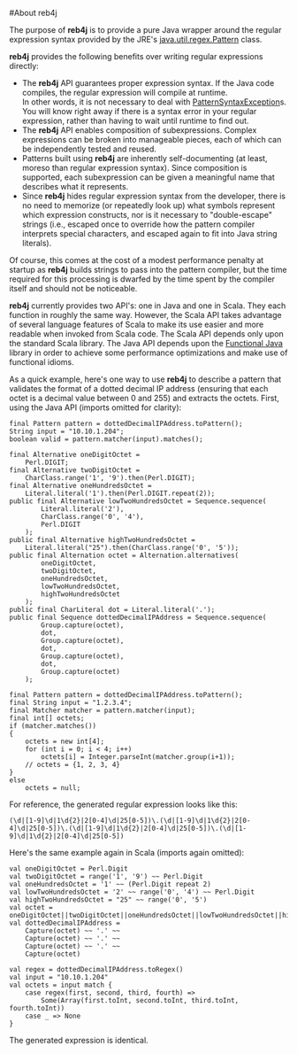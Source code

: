 #About reb4j

The purpose of **reb4j** is to provide a pure Java wrapper around
the regular expression syntax provided by the JRE's 
[java.util.regex.Pattern](http://java.sun.com/javase/6/docs/api/java/util/regex/Pattern.html) class.

**reb4j** provides the following benefits over writing regular expressions directly:

*	The **reb4j** API guarantees proper expression syntax.
	If the Java code compiles, the regular expression will compile at runtime.  
	In other words, it is not necessary to deal with [PatternSyntaxException](http://java.sun.com/javase/6/docs/api/java/util/regex/PatternSyntaxException.html)s.
	You will know right away if there is a syntax error in your regular expression, rather than having to wait until runtime to find out. 
*	The **reb4j** API enables composition of subexpressions.  Complex expressions can be broken into manageable pieces, each of which can be independently tested and reused.
*	Patterns built using **reb4j** are inherently self-documenting (at least, moreso than regular expression syntax).
	Since composition is supported, each subexpression can be given a meaningful name that describes what it represents.
*	Since **reb4j** hides regular expression syntax from the developer, there is no need to memorize (or repeatedly look up) what symbols represent which expression constructs, nor is it necessary to "double-escape" strings (i.e., escaped once to override how the pattern compiler interprets special characters, and escaped again to fit into Java string literals).
	

Of course, this comes at the cost of a modest performance penalty at startup as **reb4j** builds strings to pass into the pattern compiler, but the time required for this processing is dwarfed by the time spent by the compiler itself and should not be noticeable.

**reb4j** currently provides two API's: one in Java and one in Scala.  They each function in roughly the same way.  However, the Scala API takes advantage of several language features of Scala to make its use easier and more readable when invoked from Scala code.  The Scala API depends only upon the standard Scala library.  The Java API depends upon the [Functional Java](http://functionaljava.org) library in order to achieve some performance optimizations and make use of functional idioms.

As a quick example, here's one way to use **reb4j** to describe a pattern that validates the format of a dotted decimal IP address (ensuring that each octet is a decimal value between 0 and 255) and extracts the octets.  First, using the Java API (imports omitted for clarity):
	
	final Pattern pattern = dottedDecimalIPAddress.toPattern();
	String input = "10.10.1.204";
	boolean valid = pattern.matcher(input).matches();
	
	final Alternative oneDigitOctet = 
		Perl.DIGIT;
	final Alternative twoDigitOctet = 
		CharClass.range('1', '9').then(Perl.DIGIT);
	final Alternative oneHundredsOctet = 
		Literal.literal('1').then(Perl.DIGIT.repeat(2));
	public final Alternative lowTwoHundredsOctet = Sequence.sequence(
			Literal.literal('2'),
			CharClass.range('0', '4'),
			Perl.DIGIT
		);
	public final Alternative highTwoHundredsOctet = 
		Literal.literal("25").then(CharClass.range('0', '5'));
	public final Alternation octet = Alternation.alternatives(
			oneDigitOctet, 
			twoDigitOctet, 
			oneHundredsOctet, 
			lowTwoHundredsOctet,
			highTwoHundredsOctet
		);
	public final CharLiteral dot = Literal.literal('.');
	public final Sequence dottedDecimalIPAddress = Sequence.sequence(
			Group.capture(octet), 
			dot, 
			Group.capture(octet), 
			dot, 
			Group.capture(octet), 
			dot, 
			Group.capture(octet)
		);
		
	final Pattern pattern = dottedDecimalIPAddress.toPattern();
	final String input = "1.2.3.4";
	final Matcher matcher = pattern.matcher(input);
	final int[] octets;
	if (matcher.matches())
	{
		octets = new int[4];
		for (int i = 0; i < 4; i++)
			octets[i] = Integer.parseInt(matcher.group(i+1));
		// octets = {1, 2, 3, 4}
	}
	else
		octets = null;

For reference, the generated regular expression looks like this:
	
	(\d|[1-9]\d|1\d{2}|2[0-4]\d|25[0-5])\.(\d|[1-9]\d|1\d{2}|2[0-4]\d|25[0-5])\.(\d|[1-9]\d|1\d{2}|2[0-4]\d|25[0-5])\.(\d|[1-9]\d|1\d{2}|2[0-4]\d|25[0-5])

Here's the same example again in Scala (imports again omitted):

	val oneDigitOctet = Perl.Digit
	val twoDigitOctet = range('1', '9') ~~ Perl.Digit
	val oneHundredsOctet = '1' ~~ (Perl.Digit repeat 2)
	val lowTwoHundredsOctet = '2' ~~ range('0', '4') ~~ Perl.Digit
	val highTwoHundredsOctet = "25" ~~ range('0', '5')
	val octet = oneDigitOctet||twoDigitOctet||oneHundredsOctet||lowTwoHundredsOctet||highTwoHundredsOctet
	val dottedDecimalIPAddress = 
		Capture(octet) ~~ '.' ~~ 
		Capture(octet) ~~ '.' ~~ 
		Capture(octet) ~~ '.' ~~ 
		Capture(octet)
	
	val regex = dottedDecimalIPAddress.toRegex()
	val input = "10.10.1.204"
	val octets = input match {
		case regex(first, second, third, fourth) => 
			Some(Array(first.toInt, second.toInt, third.toInt, fourth.toInt))
		case _ => None
	}

The generated expression is identical.
	
